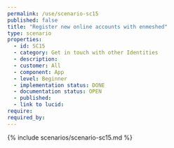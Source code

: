 ```yaml
---
permalink: /use/scenario-sc15
published: false
title: "Register new online accounts with enmeshed"
type: scenario
properties:
  - id: SC15
  - category: Get in touch with other Identities
  - description:
  - customer: All
  - component: App
  - level: Beginner
  - implementation status: DONE
  - documentation status: OPEN
  - published:
  - link to lucid:
require:
required_by:
---
```


{% include scenarios/scenario-sc15.md %}
